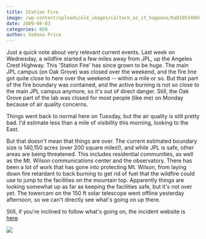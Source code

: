 ```yaml
---
title: Station Fire
image: /wp-content/uploads/old_images/caltech_as_it_happens/6a0105349b8251970b0120a598bb29970c.jpg
date: 2009-09-03
categories: 668
author: Sedona Price
---
```



Just a quick note about very relevant current events. Last week on Wednesday, a wildfire started a few miles away from JPL, up the Angeles Crest Highway. This 'Station Fire' has since grown to be *huge*. The main JPL campus (on Oak Grove) was closed over the weekend, and the fire line got quite close to here over the weekend -- within a mile or so. But that part of the fire boundary was contained, and the active burning is not so close to the main JPL campus anymore, so it's out of direct danger. Still, the Oak Grove part of the lab was closed for most people (like me) on Monday because of air quality concerns.

Things went back to normal here on Tuesday, but the air quality is still pretty bad. I'd estimate less than a mile of visibility this morning, looking to the East.

But that doesn't mean that things are over. The current estimated boundary size is 140,150 acres (over 200 square miles!), and while JPL is safe, other areas are being threatened. This includes residential communities, as well as the Mt. Wilson communications center and the observatory. There has been a lot of work that has gone into protecting Mt. Wilson, from laying down fire retardant to back burning to get rid of fuel that the wildfire could use to jump to the facilities on the mountain top. Apparently things are looking somewhat up as far as keeping the facilities safe, but it's not over yet. The towercam on the 150 ft solar telescope went offline yesterday afternoon, so we can't directly see what's going on up there.

Still, if you're inclined to follow what's going on, the incident website is [here](https://inciweb.org/incident/1856/).


![](/old_images/caltech_as_it_happens/6a0105349b8251970b0120a541d9b8970b.jpg)
